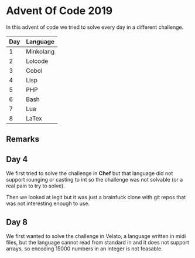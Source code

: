 # Advent Of Code 2019

In this advent of code we tried to solve every day in a different challenge.

| Day | Language  |
|-----|-----------|
| 1   | Minkolang |
| 2   | Lolcode   |
| 3   | Cobol     |
| 4   | Lisp      |
| 5   | PHP       |
| 6   | Bash      |
| 7   | Lua       |
| 8   | LaTex     |

## Remarks

## Day 4

We first tried to solve the challenge in **Chef** but that language did not support 
rounging or casting to int so the challenge was not solvable (or a real pain to try to solve).

Then we looked at legit but it was just a brainfuck clone with git repos that was not interesting
enough to use.

## Day 8

We first wanted to solve the challenge in Velato, a language written in midi files, but the
language cannot read from standard in and it does not support arrays, so encoding 15000 numbers
in an integer is not feasable.

